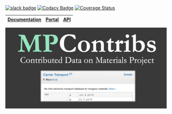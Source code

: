 [![slack badge](https://mpcontribs-slackin.herokuapp.com/badge.svg)](https://mpcontribs-slackin.herokuapp.com/)
[![Codacy Badge](https://api.codacy.com/project/badge/Grade/33c638ec9a814f4eaf22e5b930fee8e7)](https://app.codacy.com/app/tschaume/MPContribs?utm_source=github.com&utm_medium=referral&utm_content=materialsproject/MPContribs&utm_campaign=Badge_Grade_Settings)
[![Coverage Status](https://coveralls.io/repos/materialsproject/MPContribs/badge.svg?branch=master&service=github)](https://coveralls.io/github/materialsproject/MPContribs?branch=master)

| [Documentation](https://mpcontribs.org) | [Portal](https://portal.mpcontribs.org) | [API](https://api.mpcontribs.org) |
|-----------------------------------------|-----------------------------------------|-----------------------------------|

[![social preview](MPContribsGithubSocial.png)](https://portal.mpcontribs.org)
